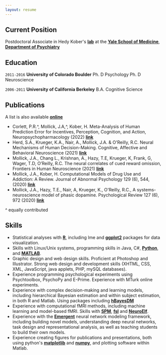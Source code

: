 ```yaml
---
layout: resume
---
```

## Current Position

Postdoctoral Associate in Hedy Kober's **[lab](https://canlab.yale.edu/)** at the **[Yale School of Medicine](https://medicine.yale.edu/)**, **[Department of Psychiatry](https://medicine.yale.edu/psychiatry/)**

## Education

`2011-2016`
__University of Colorado Boulder__
Ph. D Psychology
Ph. D Neuroscience

`2006-2011`
__University of California Berkeley__
B.A. Cognitive Science

## Publications

A list is also available **[online](https://scholar.google.com/citations?user=N-qpWXUAAAAJ&hl=en)**

* Corlett, P.R.^, Mollick, J.A,^, Kober, H. Meta-Analysis of Human Prediction Error for Incentives, Perception, Cognition, and Action, Neuropsychopharmacology (2022) **[link](https://www.nature.com/articles/s41386-021-01264-3)**
* Herd, S.A., Krueger, K.A., Nair, A., Mollick, J.A. & O'Reilly, R.C. Neural Mechanisms of Human Decision-Making. Cognitive, Affective and Behavioral Neuroscience (2021) **[link](https://link.springer.com/article/10.3758/s13415-020-00842-0)**
* Mollick, J.A., Chang L., Krishnan, A., Hazy, T.E, Krueger, K, Frank, G, Wager, T.D, O’Reilly, R.C. The neural correlates of cued reward omission, Frontiers in Human Neuroscience (2021) **[link](https://www.frontiersin.org/articles/10.3389/fnhum.2021.615313/full)**
* Mollick, J.A., Kober, H. Computational Models of Drug Use and Addiction: A Review. Journal of Abnormal Psychology 129 (6), 544, (2020) **[link](https://canlab.yale.edu/sites/default/files/MollickKober_2020_computational_models_drug_use_addiction.pdf)**
* Mollick, J.A., Hazy, T.E., Nair, A, Krueger, K., O'Reilly, R.C., A systems-neuroscience model of phasic dopamine. Psychological Review 127 (6), 972 (2020) **[link](https://ccnlab.org/papers/MollickHazyKruegerEtAl20.pdf)**

^ equally contributed

## Skills
*	Statistical analyses with **[R](https://www.r-project.org/)**, including lme and **[ggplot2](https://ggplot2.tidyverse.org/index.html)** packages for data visualization.
*	Skills with Linux/Unix systems, programming skills in Java, C#,  **[Python](https://www.python.org/)**, and **[MATLAB](https://www.mathworks.com/products/matlab.html)**.
*	Graphic design and web design skills. Proficient at Photoshop and Illustrator. Strong web design and development skills (XHTML, CSS, XML, JavaScript, java applets, PHP, mySQL databases).
*	Experience programming psychological experiments using Psychtoolbox, PsychoPy and E-Prime. Experience with MTurk online experiments.
*	Experience with complex decision-making and learning models, including hierarchical Bayesian estimation and within subject estimation, in both R and Matlab. Using packages including **[hBayesDM](https://ccs-lab.github.io/hBayesDM/articles/getting_started.html)**
*	Experience with computational fMRI methods, including machine learning and model-based fMRI. Skills with **[SPM](https://www.fil.ion.ucl.ac.uk/spm/)**, **[fsl](https://fsl.fmrib.ox.ac.uk/fsl/fslwiki)** and **[NeuroElf](https://neuroelf.net/wiki/doku.php?id=start)**.
*	Experience with the **[Emergent](https://github.com/emer/emergent)** neural network modeling framework, including building novel models, understanding deep neural networks, task design and representational analysis, as well as teaching students to build their own models.
*	Experience creating figures for publications and presentations, both using python's **[matplotlib](https://matplotlib.org/)** and **[numpy](https://numpy.org/)**, and plotting software within Matlab.


<!-- ### Footer

Last updated: May 2013 -->
